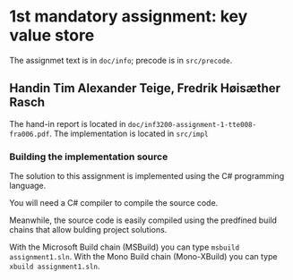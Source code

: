 # 1st mandatory assignment: key value store

The assignmet text is in `doc/info`; precode is in `src/precode`.

## Handin Tim Alexander Teige, Fredrik Høisæther Rasch

The hand-in report is located in `doc/inf3200-assignment-1-tte008-fra006.pdf`.
The implementation is located in `src/impl`

### Building the implementation source

The solution to this assignment is implemented using the C# programming language.

You will need a C# compiler to compile the source code.

Meanwhile, the source code is easily compiled using the predfined build chains that allow bulding project solutions.

With the Microsoft Build chain (MSBuild) you can type `msbuild assignment1.sln`.
With the Mono Build chain (Mono-XBuild) you can type `xbuild assignment1.sln`.
